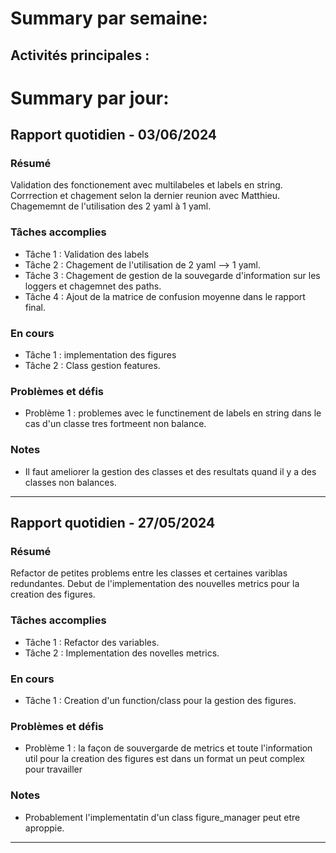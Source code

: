 # Summary par semaine: 
## Activités principales :

# Summary par jour: 

## Rapport quotidien - 03/06/2024

### Résumé
Validation des fonctionement avec multilabeles et labels en string. Corrrection et chagement selon la dernier reunion avec Matthieu. Chagememnt de l'utilisation des 2 yaml à 1 yaml.

### Tâches accomplies
- Tâche 1 : Validation des labels
- Tâche 2 : Chagement de l'utilisation de 2 yaml --> 1 yaml.
- Tâche 3 : Chagement de gestion de la souvegarde d'information sur les loggers et chagemnet des paths.
- Tâche 4 : Ajout de la matrice de confusion moyenne dans le rapport final.
 
### En cours
- Tâche 1 : implementation des figures
- Tâche 2 : Class gestion features.

### Problèmes et défis
- Problème 1 : problemes avec le functinement de labels en string dans le cas d'un classe tres fortmeent non balance.

### Notes
- Il faut ameliorer la gestion des classes et des resultats quand il y a des classes non balances.

---
## Rapport quotidien - 27/05/2024
### Résumé
Refactor de petites problems entre les classes et certaines variblas redundantes. Debut de l'implementation des nouvelles metrics pour la creation des figures.

### Tâches accomplies
- Tâche 1 : Refactor des variables.
- Tâche 2 : Implementation des novelles metrics.

### En cours
- Tâche 1 : Creation d'un function/class pour la gestion des figures.

### Problèmes et défis
- Problème 1 : la façon de souvergarde de metrics et toute l'information util pour la creation des figures est dans un format un peut complex pour travailler

### Notes
- Probablement l'implementatin d'un class figure_manager peut etre aproppie.

---